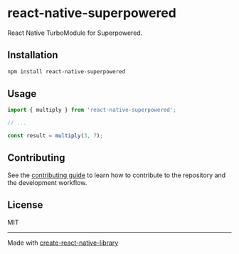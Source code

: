 # react-native-superpowered

React Native TurboModule for Superpowered.

## Installation


```sh
npm install react-native-superpowered
```


## Usage


```js
import { multiply } from 'react-native-superpowered';

// ...

const result = multiply(3, 7);
```


## Contributing

See the [contributing guide](CONTRIBUTING.md) to learn how to contribute to the repository and the development workflow.

## License

MIT

---

Made with [create-react-native-library](https://github.com/callstack/react-native-builder-bob)
